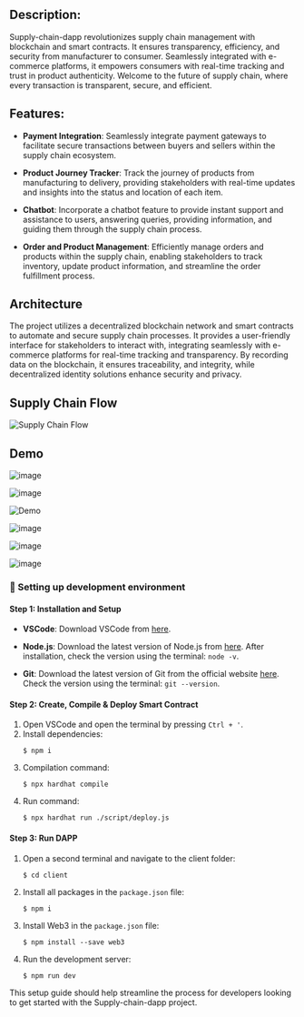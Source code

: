 ## Description:
Supply-chain-dapp revolutionizes supply chain management with blockchain and smart contracts. It ensures transparency, efficiency, and security from manufacturer to consumer. Seamlessly integrated with e-commerce platforms, it empowers consumers with real-time tracking and trust in product authenticity. Welcome to the future of supply chain, where every transaction is transparent, secure, and efficient.

## Features:

- **Payment Integration**: Seamlessly integrate payment gateways to facilitate secure transactions between buyers and sellers within the supply chain ecosystem.

- **Product Journey Tracker**: Track the journey of products from manufacturing to delivery, providing stakeholders with real-time updates and insights into the status and location of each item.

- **Chatbot**: Incorporate a chatbot feature to provide instant support and assistance to users, answering queries, providing information, and guiding them through the supply chain process.

- **Order and Product Management**: Efficiently manage orders and products within the supply chain, enabling stakeholders to track inventory, update product information, and streamline the order fulfillment process.

## Architecture
The project utilizes a decentralized blockchain network and smart contracts to automate and secure supply chain processes. It provides a user-friendly interface for stakeholders to interact with, integrating seamlessly with e-commerce platforms for real-time tracking and transparency. By recording data on the blockchain, it ensures traceability, and integrity, while decentralized identity solutions enhance security and privacy.

## Supply Chain Flow
![Supply Chain Flow](https://github.com/pajju0330/InternationalSupplyChainManagement-Blockchain/assets/103507406/468956d6-802e-4327-9823-a6676c93f7c5)

## Demo
![image](https://github.com/pajju0330/InternationalSupplyChainManagement-Blockchain/assets/103507406/a1f48bbd-1429-40ee-b85f-7a606f28de6f)

![image](https://github.com/pajju0330/InternationalSupplyChainManagement-Blockchain/assets/103507406/de1d0ebf-a07a-4bfa-b53e-0edc83cb0c4f)

![Demo](https://github.com/pajju0330/InternationalSupplyChainManagement-Blockchain/assets/103507406/3438eaef-6270-4a5a-85da-e42e3faa8365)

![image](https://github.com/pajju0330/InternationalSupplyChainManagement-Blockchain/assets/103507406/32ebcefd-1647-4a85-a70b-8cfb82f1a766)

![image](https://github.com/pajju0330/InternationalSupplyChainManagement-Blockchain/assets/103507406/e8942584-7dc9-4855-88cb-d40174890046)

![image](https://github.com/pajju0330/InternationalSupplyChainManagement-Blockchain/assets/103507406/150bd513-c45d-4df7-828b-66cb8c4d68fd)

### 🔧 Setting up development environment

#### Step 1: Installation and Setup

- **VSCode**: Download VSCode from [here](https://code.visualstudio.com/).
  
- **Node.js**: Download the latest version of Node.js from [here](https://nodejs.org/). After installation, check the version using the terminal: `node -v`.
  
- **Git**: Download the latest version of Git from the official website [here](https://git-scm.com/downloads). Check the version using the terminal: `git --version`.

#### Step 2: Create, Compile & Deploy Smart Contract

1. Open VSCode and open the terminal by pressing `Ctrl + '`.
2. Install dependencies: 
    ```
    $ npm i
    ```
3. Compilation command: 
    ```
    $ npx hardhat compile
    ```
4. Run command: 
    ```
    $ npx hardhat run ./script/deploy.js
    ```

#### Step 3: Run DAPP

1. Open a second terminal and navigate to the client folder:
    ```
    $ cd client
    ```
2. Install all packages in the `package.json` file:
    ```
    $ npm i
    ```
3. Install Web3 in the `package.json` file:
    ```
    $ npm install --save web3
    ```
4. Run the development server:
    ```
    $ npm run dev
    ```

This setup guide should help streamline the process for developers looking to get started with the Supply-chain-dapp project.
